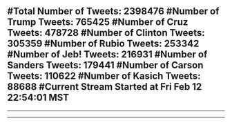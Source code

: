 #Total Number of Tweets: 2398476 
#Number of Trump Tweets: 765425
#Number of Cruz Tweets: 478728
#Number of Clinton Tweets: 305359
#Number of Rubio Tweets: 253342
#Number of Jeb! Tweets: 216931
#Number of Sanders Tweets: 179441
#Number of Carson Tweets: 110622
#Number of Kasich Tweets: 88688
#Current Stream Started at Fri Feb 12 22:54:01 MST
---
---
---
